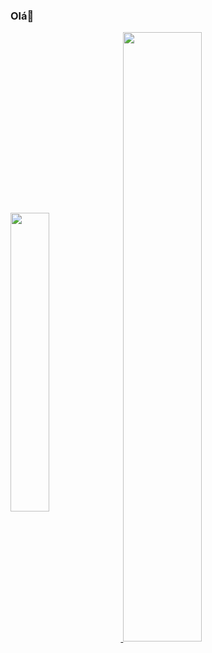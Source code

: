 ### Olá👋


<a href="https://github.com/anuraghazra/convoychat">
  <img width="35%"align="center" src="https://github-readme-stats.vercel.app/api?username=MatheusJoelho&show_icons=true&theme=radical" />
</a>
<a href="https://github.com/anuraghazra/github-readme-stats">
  <img width="50% align="center" src="https://github-readme-stats.vercel.app/api/top-langs/?username=MatheusJoelho&layout=compact&theme=radical" />
</a>
